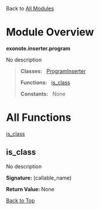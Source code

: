 Back to [All Modules](https://github.com/pyrustic/exonote/blob/master/docs/modules/README.md#readme)

# Module Overview

**exonote.inserter.program**
 
No description

> **Classes:** &nbsp; [ProgramInserter](https://github.com/pyrustic/exonote/blob/master/docs/modules/content/exonote.inserter.program/content/classes/ProgramInserter.md#class-programinserter)
>
> **Functions:** &nbsp; [is\_class](#is_class)
>
> **Constants:** &nbsp; None

# All Functions
[is\_class](#is_class)

## is\_class
No description



**Signature:** (callable\_name)





**Return Value:** None

[Back to Top](#module-overview)


